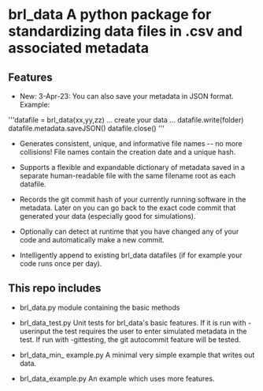 # brl_data    A python package for standardizing data files in .csv and associated metadata

## Features
* New: 3-Apr-23:   You can also save your metadata in JSON format.  Example:

'''datafile = brl_data(xx,yy,zz)
...  create your data ...
datafile.write(folder)
datafile.metadata.saveJSON()
datafile.close()
'''

*  Generates consistent, unique, and informative file names -- no more collisions!
 File names contain the creation date and a unique hash. 
 
*  Supports a flexible and expandable dictionary of metadata saved in a separate human-readable file with 
the same filename root as each datafile.

*  Records the git commit hash of your currently running software in the metadata.    Later on you can 
go back to the exact code commit that generated your data (especially good for simulations).

*  Optionally can detect at runtime that you have changed any of your code and automatically make a new commit.

*  Intelligently append to existing brl_data datafiles (if for example your code runs once per day). 


## This repo includes
* brl_data.py  module containing the basic methods

* brl_data_test.py    Unit tests for brl_data's basic features.   If it is run with -userinput the test requires
the user to enter simulated metadata in the test.  If run with -gittesting, the git autocommit feature will be tested.
 
* brl_data_min_ example.py   A minimal very simple example that writes out data. 

* brl_data_example.py        An example which uses more features.



    
    
